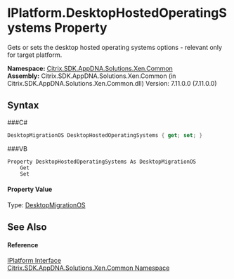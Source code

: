 # IPlatform.DesktopHostedOperatingSystems Property 
 

Gets or sets the desktop hosted operating systems options - relevant only for target platform.

**Namespace:**&nbsp;<a href="N_Citrix_SDK_AppDNA_Solutions_Xen_Common">Citrix.SDK.AppDNA.Solutions.Xen.Common</a><br />**Assembly:**&nbsp;Citrix.SDK.AppDNA.Solutions.Xen.Common (in Citrix.SDK.AppDNA.Solutions.Xen.Common.dll) Version: 7.11.0.0 (7.11.0.0)

## Syntax

###C#
```csharp
DesktopMigrationOS DesktopHostedOperatingSystems { get; set; }
```

###VB
```vbnet
Property DesktopHostedOperatingSystems As DesktopMigrationOS
	Get
	Set
```


#### Property Value
Type: <a href="T_Citrix_SDK_AppDNA_Solutions_Xen_Common_DesktopMigrationOS">DesktopMigrationOS</a>

## See Also


#### Reference
<a href="T_Citrix_SDK_AppDNA_Solutions_Xen_Common_IPlatform">IPlatform Interface</a><br /><a href="N_Citrix_SDK_AppDNA_Solutions_Xen_Common">Citrix.SDK.AppDNA.Solutions.Xen.Common Namespace</a><br />